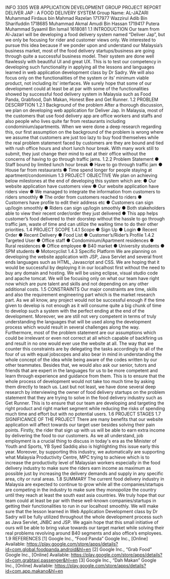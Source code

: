 INFO 3305
WEB APPLICATION DEVELOPMENT
GROUP PROJECT REPORT
DELIVER JAP :
A FOOD DELIVERY SYSTEM
Group Name:
AL-JAZARI
Muhammad Firdaus bin Mahmad Razelan 1717977
Wazzirul Adib Bin Sharifuddin 1718685
Muhammad Akmal Amudi Bin Hassan 1719417
Putera Muhammad Syaamil Bin Ismail 1618081
1.1 INTRODUCTION
Our team from Al-Jazari will be developing a food delivery system named
“Deliver Jap”, but we only be focusing for rider and customer views only. We
interested to pursue this idea because if we ponder upon and understand our
Malaysia’s business market, most of the food delivery startups/business are going
through quite a successful business model. Their system are done well flawlessly
with beautiful UI and great UX. This is to test our competency in developing such
functionality in applying all the lessons and languages learned in web application
development class by Dr Sadry. We will also focus only on the functionalities of the
system or its’ minimum viable product, not including its’ interfaces. We surely hope
that some of our development could at least be at par with some of the functionalities
showed by successful food delivery system in Malaysia such as Food Panda,
Grabfood, Dah Makan, Honest Bee and Get Runner.
1.2 PROBLEM DESCRIPTION
1.2.1 Background of the problem
After a thorough discussion, we plan on developing web application for Deliver
Jap. In Malaysia, most of the customers that use food delivery app are office
workers and staffs and also people who lives quite far from restaurants including
condominium/apartments. When we were done a deep research regarding this, our
first assumption on the background of the problem is wrong where we assume that
customers are just too lazy to buy food themselves while the real problem statement
faced by customers are they are bound and tied with rush office hours and short
lunch hour break. With many work still to submit, they just change their mind to eat
at their office without the concerns of having to go through traffic jams.
1.2.2 Problem Statement
● Staff bound by limited lunch hour break
● Have to go through traffic jam
● House far from restaurants
● Time spend longer for people staying at apartment/condominium
1.3 PROJECT OBJECTIVE
We plan on achieving below milestones at the end of developing this system
which are:
● Our website application have customers view
● Our website application have riders view
● We managed to integrate the information from customers to riders
smoothly
● The order from customers reached to riders
● Customers have profile to edit their address etc
● Customers can sign up/login smoothly
● Riders can sign up/login smoothly
● Both stakeholders able to view their recent order/order they just
delivered
● This app helps customer’s food delivered to their doorstep without the
hassle to go through traffic jam, waste of time and can utilize the
waiting time to do their other priorities.
1.4 PROJECT SCOPE
1.4.1 Scope
● Sign Up
● Login
● Recent Order
● Recent Delivery
● Food List
● Customer’s/Rider’s Profile
1.4.2 Targeted User
● Office staff
● Condominium/Apartment residences
● Rural residences
● Office employee
● B40 market
● University students
● SPM students
● Motorcyclist
1.4.3 Specific Platform
We are planning on developing the website application with JSP, Java Servlet
and several front ends languages such as HTML, Javascript and CSS. We are
hoping that it would be successful by deploying it in our localhost first without the
need to buy any domain and hosting. We will be using eclipse, visual studio code
and apache tomcat. We will be focusing only on what our team have right now which
are pure talent and skills and not depending on any other additional costs.
1.5 CONSTRAINTS
Our major constraints are time, skills and also the requirement engineering part
which is the market research part. As we all know, any project would not be successful
enough if the time given to develop is not enough as it will consume quite a big chunk of
time to develop such a system with the perfect ending at the end of the development.
Moreover, we are still not very competent in terms of truly understanding the languages that
will be used along the development process which would result in several challenges along
the way. Furthermore, most of the problem statement are our assumptions which could be
irrelevant or even not correct at all which capable of backfiring us and result in no one
would ever use the website at all.
The way that we counter this constraints are by delegating the tasks accordingly to all
of the four of us with equal jobscopes and also bear in mind in understanding the whole
concept of the idea while being aware of the codes written by our other teammates. Besides
that, we would also ask our senior, tutors and friends that are expert in the languages for us
to be more competent and learn through experience and guidance from them. This is to
ensure that the whole process of development would not take too much time by asking them
directly to teach us. Last but not least, we have done several deep research by interviewing
the owner of food delivery startups on the problem statement that they are trying to solve in
the food delivery industry such as Get Runner. This is to ensure that our team are
developing and targeting the right product and right market segment while reducing the risks
of spending much time and effort but with no potential users.
1.6 PROJECT STAGES
1.7 SIGNIFICANCE OF THE PROJECT
There are many benefits that our website application will affect towards our target
user besides solving their pain points. Firstly, the rider that sign up with us will be able to
earn extra income by delivering the food to our customers. As we all understand, job
employment is a crucial thing to discuss in today's era as the Minister of Youth and Sports,
YB Syed Saddiq also is highlighting this issue early this year. Moreover, by supporting this
industry, we automatically are supporting what Malaysia Productivity Centre, MPC trying to
achieve which is to increase the productivity level of Malaysian workers especially in the
food delivery industry to make sure the riders earn income as maximum as possible just by
increasing the delivery demands and supply in any specific area, city or rural areas.
1.8 SUMMARY
The current food delivery industry in Malaysia are expected to continue to grow while
all the companies/startups are competing in the industry to make sure they monopolize the
country until they reach at least the south east asia countries. We truly hope that our team
could at least be par with these well-known companies/startups in getting their
functionalities to run in our localhost smoothly.
We will make sure that the lesson learned in Web Application Development class by
Dr Sadry will be fully utilized throughout the whole development process such as Java
Servlet, JNBC and JSP. We again hope that this small initiative of ours will be able to bring
value towards our target market while solving their real problems revolving around B40
segments and also office’s employees.
1.9 REFERENCES
[1] Google Inc., “Food Panda” Google Inc., [Online] Available:
https://play.google.com/store/apps/details?id=com.global.foodpanda.android&hl=en
[2] Google Inc., “Grab Food” Google Inc., [Online] Available:
https://play.google.com/store/apps/details?id=com.grabtaxi.passenger&hl=en
[3] Google Inc., “Dah Makan” Google Inc., [Online] Available:
https://play.google.com/store/apps/details?id=com.app.makano&hl=en
